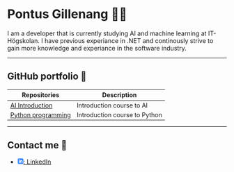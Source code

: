 # Pontus Gillenang :man_technologist:

I am a developer that is currently studying AI and machine learning at IT-Högskolan. I have previous experiance in .NET and continously strive to gain more knowledge and experiance in the software industry.

---

## GitHub portfolio :briefcase:

| Repositories                  | Description                   |
| ----------------------------- | ----------------------------- |
| [AI Introduction][ai_intro]   | Introduction course to AI     |
| [Python programming][py_prog] | Introduction course to Python |

[ai_intro]: https://github.com/PontusGillenang/AI-Introduction-Pontus-Gillenang
[py_prog]: https://github.com/PontusGillenang/Python-Pontus-Gillenang

---

## Contact me :calling:

- [![linkedIn icon](assets/linkedIn-icon.png): LinkedIn][linkedin]

[linkedin]: https://www.linkedin.com/in/pontus-gillen%C3%A4ng-b67a3b196/